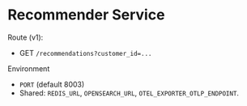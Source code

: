 # Recommender Service

Route (v1):
- GET `/recommendations?customer_id=...`

Environment
- `PORT` (default 8003)
- Shared: `REDIS_URL`, `OPENSEARCH_URL`, `OTEL_EXPORTER_OTLP_ENDPOINT`.


